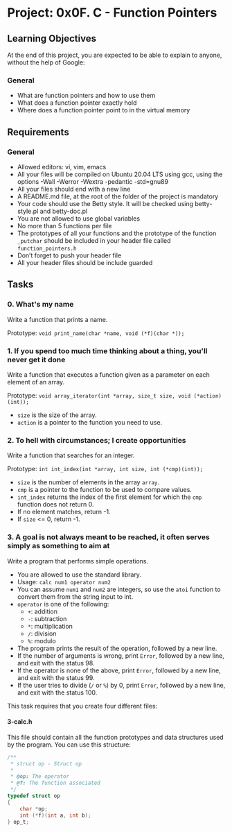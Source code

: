 # Project: 0x0F. C - Function Pointers

## Learning Objectives

At the end of this project, you are expected to be able to explain to anyone, without the help of Google:

### General

- What are function pointers and how to use them
- What does a function pointer exactly hold
- Where does a function pointer point to in the virtual memory

## Requirements

### General

- Allowed editors: vi, vim, emacs
- All your files will be compiled on Ubuntu 20.04 LTS using gcc, using the options -Wall -Werror -Wextra -pedantic -std=gnu89
- All your files should end with a new line
- A README.md file, at the root of the folder of the project is mandatory
- Your code should use the Betty style. It will be checked using betty-style.pl and betty-doc.pl
- You are not allowed to use global variables
- No more than 5 functions per file
- The prototypes of all your functions and the prototype of the function `_putchar` should be included in your header file called `function_pointers.h`
- Don’t forget to push your header file
- All your header files should be include guarded

## Tasks

### 0. What's my name

Write a function that prints a name.

Prototype: `void print_name(char *name, void (*f)(char *));`

### 1. If you spend too much time thinking about a thing, you'll never get it done

Write a function that executes a function given as a parameter on each element of an array.

Prototype: `void array_iterator(int *array, size_t size, void (*action)(int));`

- `size` is the size of the array.
- `action` is a pointer to the function you need to use.

### 2. To hell with circumstances; I create opportunities

Write a function that searches for an integer.

Prototype: `int int_index(int *array, int size, int (*cmp)(int));`

- `size` is the number of elements in the array `array`.
- `cmp` is a pointer to the function to be used to compare values.
- `int_index` returns the index of the first element for which the `cmp` function does not return 0.
- If no element matches, return -1.
- If `size` <= 0, return -1.

### 3. A goal is not always meant to be reached, it often serves simply as something to aim at

Write a program that performs simple operations.

- You are allowed to use the standard library.
- Usage: `calc num1 operator num2`
- You can assume `num1` and `num2` are integers, so use the `atoi` function to convert them from the string input to int.
- `operator` is one of the following:
    - `+`: addition
    - `-`: subtraction
    - `*`: multiplication
    - `/`: division
    - `%`: modulo
- The program prints the result of the operation, followed by a new line.
- If the number of arguments is wrong, print `Error`, followed by a new line, and exit with the status 98.
- If the operator is none of the above, print `Error`, followed by a new line, and exit with the status 99.
- If the user tries to divide (`/` or `%`) by 0, print `Error`, followed by a new line, and exit with the status 100.

This task requires that you create four different files:

#### 3-calc.h

This file should contain all the function prototypes and data structures used by the program. You can use this structure:

```c
/**
 * struct op - Struct op
 *
 * @op: The operator
 * @f: The function associated
 */
typedef struct op
{
    char *op;
    int (*f)(int a, int b);
} op_t;

